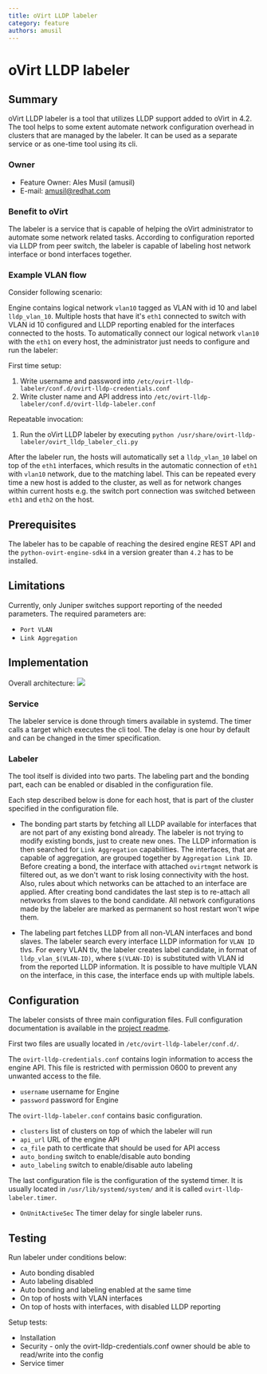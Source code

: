 ```yaml
---
title: oVirt LLDP labeler
category: feature
authors: amusil
---
```


# oVirt LLDP labeler

## Summary

oVirt LLDP labeler is a tool that utilizes LLDP support
added to oVirt in 4.2. The tool helps to some extent automate network 
configuration overhead in clusters that are managed by the labeler. 
It can be used as a separate service or as one-time tool using its cli.

### Owner

- Feature Owner: Ales Musil (amusil)
- E-mail: <amusil@redhat.com>


### Benefit to oVirt

The labeler is a service that is capable of helping the oVirt administrator
to automate some network related tasks. According to configuration reported 
via LLDP from peer switch, the labeler is capable of labeling host network 
interface or bond interfaces together. 

### Example VLAN flow

Consider following scenario:

Engine contains logical network `vlan10` tagged as VLAN with id 10
and label `lldp_vlan_10`. Multiple hosts that have it's `eth1` 
connected to switch with VLAN id 10 configured and LLDP reporting 
enabled for the interfaces connected to the hosts. To automatically 
connect our logical network `vlan10` with the `eth1` on every host,
the administrator just needs to configure and run the labeler:

First time setup:

1) Write username and password into `/etc/ovirt-lldp-labeler/conf.d/ovirt-lldp-credentials.conf`
2) Write cluster name and API address into `/etc/ovirt-lldp-labeler/conf.d/ovirt-lldp-labeler.conf`

Repeatable invocation:

1) Run the oVirt LLDP labeler by executing `python /usr/share/ovirt-lldp-labeler/ovirt_lldp_labeler_cli.py`
  
After the labeler run, the hosts will automatically set a `lldp_vlan_10` 
label on top of the `eth1` interfaces, which results in the automatic 
connection of `eth1` with `vlan10` network, due to the matching label. 
This can be repeated every time a new host is added to the cluster, 
as well as for network changes within current hosts e.g. the switch 
port connection was switched between `eth1` and `eth2` on the host.


## Prerequisites

The labeler has to be capable of reaching the desired engine REST API and the 
`python-ovirt-engine-sdk4` in a version greater than `4.2` has to be installed.


## Limitations

Currently, only Juniper switches support reporting of the needed parameters.
The required parameters are:
* `Port VLAN`
* `Link Aggregation`

## Implementation

Overall architecture:
![](/images/wiki/ovirt-lldp-labeler-architecture.png)

### Service

The labeler service is done through timers available in systemd. The timer calls
a target which executes the cli tool. The delay is one hour by default and can be 
changed in the timer specification.

### Labeler

The tool itself is divided into two parts. The labeling part and the bonding 
part, each can be enabled or disabled in the configuration file. 

Each step described below is done for each host, that is part of the cluster 
specified in the configuration file.

- The bonding part starts by fetching all LLDP available for interfaces that are 
not part of any existing bond already. The labeler is not trying to modify 
existing bonds, just to create new ones. The LLDP information is then searched 
for `Link Aggregation` capabilities. The interfaces, that are capable of 
aggregation, are grouped together by `Aggregation Link ID`. Before creating 
a bond, the interface with attached `ovirtmgmt` network is filtered out, as we 
don't want to risk losing connectivity with the host. Also, rules about which 
networks can be attached to an interface are applied. After creating bond 
candidates the last step is to re-attach all networks from slaves to the bond 
candidate. All network configurations made by the labeler are marked as 
permanent so host restart won't wipe them.


- The labeling part fetches LLDP from all non-VLAN interfaces and bond slaves.
The labeler search every interface LLDP information for `VLAN ID` tlvs. For 
every VLAN tlv, the labeler creates label candidate, in format of 
`lldp_vlan_$(VLAN-ID)`, where `$(VLAN-ID)` is substituted with VLAN id from 
the reported LLDP information. It is possible to have multiple VLAN on 
the interface, in this case, the interface ends up with multiple labels. 


## Configuration

The labeler consists of three main configuration files.
Full configuration documentation is available in the [project readme](https://github.com/oVirt/ovirt-lldp-labeler/blob/master/README.adoc#configuration).

First two files are usually located in `/etc/ovirt-lldp-labeler/conf.d/`. 

The `ovirt-lldp-credentials.conf` contains login information to access the 
engine API. This file is restricted with permission 0600 to prevent any
unwanted access to the file.
* `username` username for Engine
* `password` password for Engine


The `ovirt-lldp-labeler.conf` contains basic configuration. 
* `clusters` list of clusters on top of which the labeler will run
* `api_url` URL of the engine API
* `ca_file` path to certficate that should be used for API access
* `auto_bonding` switch to enable/disable auto bonding
* `auto_labeling` switch to enable/disable auto labeling

The last configuration file is the configuration of the systemd timer. It is usually
located in `/usr/lib/systemd/system/` and it is called 
`ovirt-lldp-labeler.timer`. 
* `OnUnitActiveSec` The timer delay for single labeler runs.



## Testing

Run labeler under conditions below:

* Auto bonding disabled
* Auto labeling disabled
* Auto bonding and labeling enabled at the same time
* On top of hosts with VLAN interfaces
* On top of hosts with interfaces, with disabled LLDP reporting

Setup tests:

* Installation
* Security - only the ovirt-lldp-credentials.conf owner should be able to 
read/write into the config
* Service timer
